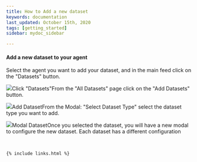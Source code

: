 ```yaml
---
title: How to Add a new dataset
keywords: documentation
last_updated: October 15th, 2020
tags: [getting_started]
sidebar: mydoc_sidebar

---
```


#### Add a new dataset to your agent

Select the agent you want to add your dataset, and in the main feed click on the "Datasets" button.

![](https://uploads-ssl.webflow.com/5dff758010bfa7356f98e395/5f1ee2f92f5cd23c1b7d2af5_01%20-%20Add%20Dataset.png)Click "Datasets"From the "All Datasets" page click on the "Add Datasets" button.

![](https://uploads-ssl.webflow.com/5dff758010bfa7356f98e395/5f1eedf4e65b165439c0fc19_02-add%20dataset%20button.png)Add DatasetFrom the Modal: "Select Dataset Type" select the dataset type you want to add.

![](https://uploads-ssl.webflow.com/5dff758010bfa7356f98e395/5f1ef199e65b161a2dc105e8_dataset%20modal.png)Modal DatasetOnce you selected the dataset, you will have a new modal to configure the new dataset. Each dataset has a different configuration

‍



    {% include links.html %}

    